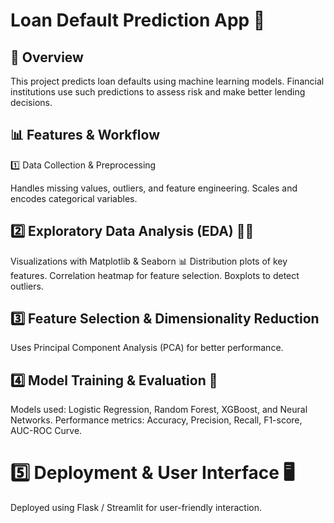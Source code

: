 # Loan Default Prediction App 🚀

## 📌 Overview

This project predicts loan defaults using machine learning models. Financial institutions use such predictions to assess risk and make better lending decisions.

## 📊 Features & Workflow
1️⃣ Data Collection & Preprocessing

Handles missing values, outliers, and feature engineering.
Scales and encodes categorical variables.

## 2️⃣ Exploratory Data Analysis (EDA) 🕵️‍♂️

Visualizations with Matplotlib & Seaborn 📊
Distribution plots of key features.
Correlation heatmap for feature selection.
Boxplots to detect outliers.

## 3️⃣ Feature Selection & Dimensionality Reduction

Uses Principal Component Analysis (PCA) for better performance.


## 4️⃣ Model Training & Evaluation 🎯

Models used: Logistic Regression, Random Forest, XGBoost, and Neural Networks.
Performance metrics: Accuracy, Precision, Recall, F1-score, AUC-ROC Curve.


# 5️⃣ Deployment & User Interface 🖥️

Deployed using Flask / Streamlit for user-friendly interaction.
